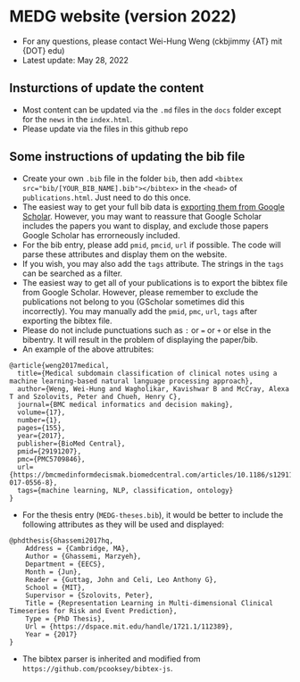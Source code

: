 # MEDG website (version 2022)

* For any questions, please contact Wei-Hung Weng (ckbjimmy {AT} mit {DOT} edu)
* Latest update: May 28, 2022

## Insturctions of update the content

* Most content can be updated via the `.md` files in the `docs` folder except for the `news` in the `index.html`.
* Please update via the files in this github repo
<!-- * Please copy the files into `/afs/csail.mit.edu/group/medg/www/data` to display the website under the CSAIL domain. -->

## Some instructions of updating the bib file

* Create your own `.bib` file in the folder `bib`, then add `<bibtex src="bib/[YOUR_BIB_NAME].bib"></bibtex>` in the `<head>` of `publications.html`. Just need to do this once.
* The easiest way to get your full bib data is [exporting them from Google Scholar](https://www.ndsu.edu/fileadmin/digitalmeasures/DM_Training_Materials/BibTex_Exports_from_Google_Scholar.pdf). However, you may want to reassure that Google Scholar includes the papers you want to display, and exclude those papers Google Scholar has errorneously included.
* For the bib entry, please add `pmid`, `pmcid`, `url` if possible. The code will parse these attributes and display them on the website. 
* If you wish, you may also add the `tags` attribute. The strings in the `tags` can be searched as a filter. 
* The easiest way to get all of your publications is to export the bibtex file from Google Scholar. However, please remember to exclude the publications not belong to you (GScholar sometimes did this incorrectly). You may manually add the `pmid`, `pmc`, `url`, `tags` after exporting the bibtex file.
* Please do not include punctuations such as `:` or `=` or `+` or else in the bibentry. It will result in the problem of displaying the paper/bib.
* An example of the above attrubites:

```
@article{weng2017medical,
  title={Medical subdomain classification of clinical notes using a machine learning-based natural language processing approach},
  author={Weng, Wei-Hung and Wagholikar, Kavishwar B and McCray, Alexa T and Szolovits, Peter and Chueh, Henry C},
  journal={BMC medical informatics and decision making},
  volume={17},
  number={1},
  pages={155},
  year={2017},
  publisher={BioMed Central},
  pmid={29191207},
  pmc={PMC5709846},
  url={https://bmcmedinformdecismak.biomedcentral.com/articles/10.1186/s12911-017-0556-8},
  tags={machine learning, NLP, classification, ontology}
}
```

* For the thesis entry (`MEDG-theses.bib`), it would be better to include the following attributes as they will be used and displayed:

```
@phdthesis{Ghassemi2017hq,
	Address = {Cambridge, MA},
	Author = {Ghassemi, Marzyeh},
	Department = {EECS},
	Month = {Jun},
	Reader = {Guttag, John and Celi, Leo Anthony G},
	School = {MIT},
	Supervisor = {Szolovits, Peter},
	Title = {Representation Learning in Multi-dimensional Clinical Timeseries for Risk and Event Prediction},
	Type = {PhD Thesis},
	Url = {https://dspace.mit.edu/handle/1721.1/112389},
	Year = {2017}
}
```

* The bibtex parser is inherited and modified from `https://github.com/pcooksey/bibtex-js`.
